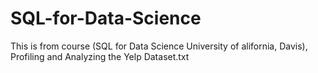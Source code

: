 # SQL-for-Data-Science
This is from course (SQL for Data Science University of alifornia, Davis),  Profiling and Analyzing the Yelp Dataset.txt
